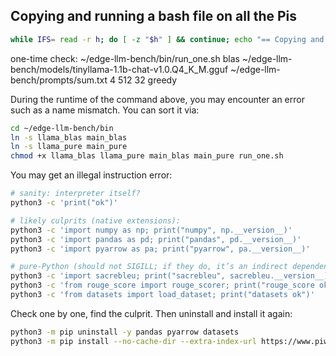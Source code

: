 ## Copying and running a bash file on all the Pis
```bash
while IFS= read -r h; do [ -z "$h" ] && continue; echo "== Copying and running on $h =="; scp -q systemprep_pi.sh pi@"$h":~ || { echo "scp failed for $h"; continue; }; ssh -n -o BatchMode=yes -o ConnectTimeout=15 -o StrictHostKeyChecking=accept-new pi@"$h" 'bash ~/systemprep_pi.sh' || echo "ssh/script failed on $h"; done < hosts.txt
```
one-time check:
~/edge-llm-bench/bin/run_one.sh blas   ~/edge-llm-bench/models/tinyllama-1.1b-chat-v1.0.Q4_K_M.gguf   ~/edge-llm-bench/prompts/sum.txt 4 512 32 greedy

During the runtime of the command above, you may encounter an error such as a name mismatch. You can sort it via:
```bash
cd ~/edge-llm-bench/bin
ln -s llama_blas main_blas
ln -s llama_pure main_pure
chmod +x llama_blas llama_pure main_blas main_pure run_one.sh
```

You may get an illegal instruction error:
```bash
# sanity: interpreter itself?
python3 -c 'print("ok")'

# likely culprits (native extensions):
python3 -c 'import numpy as np; print("numpy", np.__version__)'
python3 -c 'import pandas as pd; print("pandas", pd.__version__)'
python3 -c 'import pyarrow as pa; print("pyarrow", pa.__version__)'

# pure-Python (should not SIGILL; if they do, it’s an indirect dependency)
python3 -c 'import sacrebleu; print("sacrebleu", sacrebleu.__version__)'
python3 -c 'from rouge_score import rouge_scorer; print("rouge_score ok")'
python3 -c 'from datasets import load_dataset; print("datasets ok")'
```
Check one by one, find the culprit. Then uninstall and install it again:
```bash
python3 -m pip uninstall -y pandas pyarrow datasets
python3 -m pip install --no-cache-dir --extra-index-url https://www.piwheels.org/simple   pandas==2.1.4 pyarrow==12.0.1 datasets==2.14.6
```

